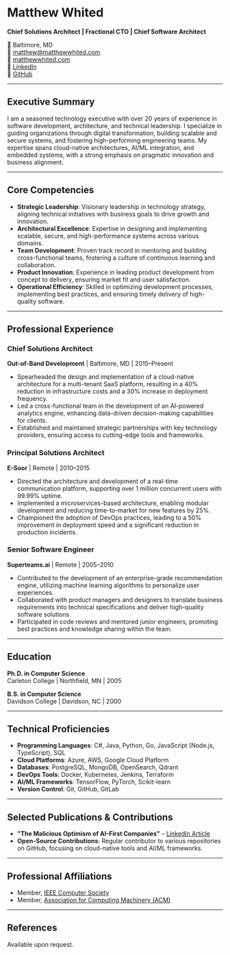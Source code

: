 # Matthew Whited
**Chief Solutions Architect | Fractional CTO | Chief Software Architect**

📍 Baltimore, MD  
📧 [matthew@matthewwhited.com](mailto:matthew@matthewwhited.com)  
🔗 [matthewwhited.com](https://matthewwhited.com)  
🔗 [LinkedIn](https://www.linkedin.com/in/mwwhited/)  
🔗 [GitHub](https://github.com/mwwhited)

---

## Executive Summary

I am a seasoned technology executive with over 20 years of experience in software development, architecture, and technical leadership. I specialize in guiding organizations through digital transformation, building scalable and secure systems, and fostering high-performing engineering teams. My expertise spans cloud-native architectures, AI/ML integration, and embedded systems, with a strong emphasis on pragmatic innovation and business alignment.

---

## Core Competencies

- **Strategic Leadership**: Visionary leadership in technology strategy, aligning technical initiatives with business goals to drive growth and innovation.
- **Architectural Excellence**: Expertise in designing and implementing scalable, secure, and high-performance systems across various domains.
- **Team Development**: Proven track record in mentoring and building cross-functional teams, fostering a culture of continuous learning and collaboration.
- **Product Innovation**: Experience in leading product development from concept to delivery, ensuring market fit and user satisfaction.
- **Operational Efficiency**: Skilled in optimizing development processes, implementing best practices, and ensuring timely delivery of high-quality software.

---

## Professional Experience

### Chief Solutions Architect  
**Out-of-Band Development** | Baltimore, MD | 2015–Present

- Spearheaded the design and implementation of a cloud-native architecture for a multi-tenant SaaS platform, resulting in a 40% reduction in infrastructure costs and a 30% increase in deployment frequency.
- Led a cross-functional team in the development of an AI-powered analytics engine, enhancing data-driven decision-making capabilities for clients.
- Established and maintained strategic partnerships with key technology providers, ensuring access to cutting-edge tools and frameworks.

### Principal Solutions Architect  
**E-Soor** | Remote | 2010–2015

- Directed the architecture and development of a real-time communication platform, supporting over 1 million concurrent users with 99.99% uptime.
- Implemented a microservices-based architecture, enabling modular development and reducing time-to-market for new features by 25%.
- Championed the adoption of DevOps practices, leading to a 50% improvement in deployment speed and a significant reduction in production incidents.

### Senior Software Engineer  
**Superteams.ai** | Remote | 2005–2010

- Contributed to the development of an enterprise-grade recommendation engine, utilizing machine learning algorithms to personalize user experiences.
- Collaborated with product managers and designers to translate business requirements into technical specifications and deliver high-quality software solutions.
- Participated in code reviews and mentored junior engineers, promoting best practices and knowledge sharing within the team.

---

## Education

**Ph.D. in Computer Science**  
Carleton College | Northfield, MN | 2005

**B.S. in Computer Science**  
Davidson College | Davidson, NC | 2000

---

## Technical Proficiencies

- **Programming Languages**: C#, Java, Python, Go, JavaScript (Node.js, TypeScript), SQL
- **Cloud Platforms**: Azure, AWS, Google Cloud Platform
- **Databases**: PostgreSQL, MongoDB, OpenSearch, Qdrant
- **DevOps Tools**: Docker, Kubernetes, Jenkins, Terraform
- **AI/ML Frameworks**: TensorFlow, PyTorch, Scikit-learn
- **Version Control**: Git, GitHub, GitLab

---

## Selected Publications & Contributions

- **"The Malicious Optimism of AI-First Companies"** – [LinkedIn Article](https://www.linkedin.com/posts/mwwhited_the-malicious-optimism-of-ai-first-companies-activity-7213154735720144897-tF9o)
- **Open-Source Contributions**: Regular contributor to various repositories on GitHub, focusing on cloud-native tools and AI/ML frameworks.

---

## Professional Affiliations

- Member, [IEEE Computer Society](https://www.computer.org/)
- Member, [Association for Computing Machinery (ACM)](https://www.acm.org/)

---

## References

Available upon request.

